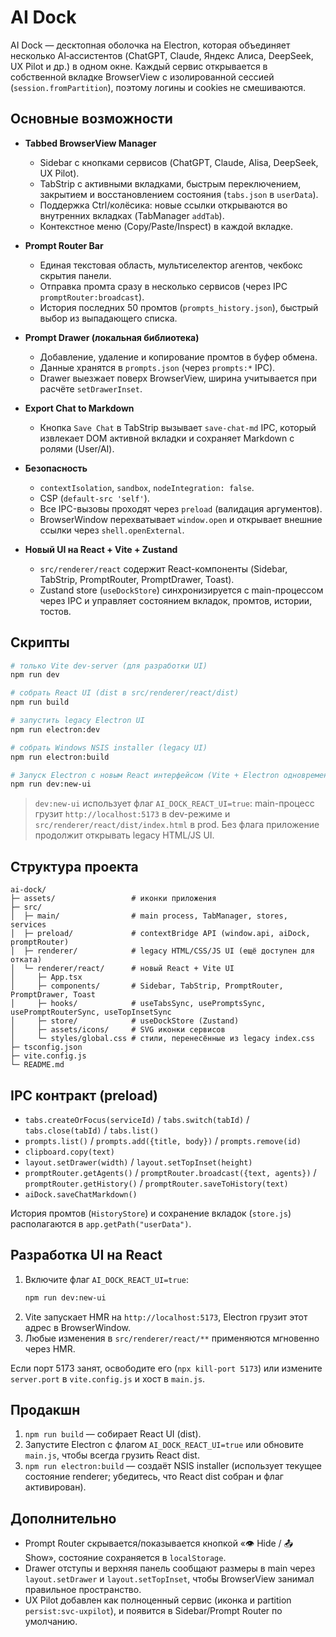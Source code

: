# AI Dock

AI Dock — десктопная оболочка на Electron, которая объединяет несколько AI‑ассистентов (ChatGPT, Claude, Яндекс Алиса, DeepSeek, UX Pilot и др.) в одном окне. Каждый сервис открывается в собственной вкладке BrowserView с изолированной сессией (`session.fromPartition`), поэтому логины и cookies не смешиваются.

## Основные возможности

- **Tabbed BrowserView Manager**  
  - Sidebar с кнопками сервисов (ChatGPT, Claude, Alisa, DeepSeek, UX Pilot).  
  - TabStrip с активными вкладками, быстрым переключением, закрытием и восстановлением состояния (`tabs.json` в `userData`).  
  - Поддержка Ctrl/колёсика: новые ссылки открываются во внутренних вкладках (TabManager `addTab`).  
  - Контекстное меню (Copy/Paste/Inspect) в каждой вкладке.

- **Prompt Router Bar**  
  - Единая текстовая область, мультиселектор агентов, чекбокс скрытия панели.  
  - Отправка промта сразу в несколько сервисов (через IPC `promptRouter:broadcast`).  
  - История последних 50 промтов (`prompts_history.json`), быстрый выбор из выпадающего списка.

- **Prompt Drawer (локальная библиотека)**  
  - Добавление, удаление и копирование промтов в буфер обмена.  
  - Данные хранятся в `prompts.json` (через `prompts:*` IPC).  
  - Drawer выезжает поверх BrowserView, ширина учитывается при расчёте `setDrawerInset`.

- **Export Chat to Markdown**  
  - Кнопка `Save Chat` в TabStrip вызывает `save-chat-md` IPC, который извлекает DOM активной вкладки и сохраняет Markdown с ролями (User/AI).

- **Безопасность**  
  - `contextIsolation`, `sandbox`, `nodeIntegration: false`.  
  - CSP (`default-src 'self'`).  
  - Все IPC-вызовы проходят через `preload` (валидация аргументов).  
  - BrowserWindow перехватывает `window.open` и открывает внешние ссылки через `shell.openExternal`.

- **Новый UI на React + Vite + Zustand**  
  - `src/renderer/react` содержит React-компоненты (Sidebar, TabStrip, PromptRouter, PromptDrawer, Toast).  
  - Zustand store (`useDockStore`) синхронизируется с main-процессом через IPC и управляет состоянием вкладок, промтов, истории, тостов.

## Скрипты

```bash
# только Vite dev-server (для разработки UI)
npm run dev

# собрать React UI (dist в src/renderer/react/dist)
npm run build

# запустить legacy Electron UI
npm run electron:dev

# собрать Windows NSIS installer (legacy UI)
npm run electron:build

# Запуск Electron с новым React интерфейсом (Vite + Electron одновременно)
npm run dev:new-ui
```

> `dev:new-ui` использует флаг `AI_DOCK_REACT_UI=true`: main-процесс грузит `http://localhost:5173` в dev-режиме и `src/renderer/react/dist/index.html` в prod. Без флага приложение продолжит открывать legacy HTML/JS UI.

## Структура проекта

```
ai-dock/
├─ assets/                 # иконки приложения
├─ src/
│  ├─ main/                # main process, TabManager, stores, services
│  ├─ preload/             # contextBridge API (window.api, aiDock, promptRouter)
│  ├─ renderer/            # legacy HTML/CSS/JS UI (ещё доступен для отката)
│  └─ renderer/react/      # новый React + Vite UI
│     ├─ App.tsx
│     ├─ components/       # Sidebar, TabStrip, PromptRouter, PromptDrawer, Toast
│     ├─ hooks/            # useTabsSync, usePromptsSync, usePromptRouterSync, useTopInsetSync
│     ├─ store/            # useDockStore (Zustand)
│     ├─ assets/icons/     # SVG иконки сервисов
│     └─ styles/global.css # стили, перенесённые из legacy index.css
├─ tsconfig.json
├─ vite.config.js
└─ README.md
```

## IPC контракт (preload)

- `tabs.createOrFocus(serviceId)` / `tabs.switch(tabId)` / `tabs.close(tabId)` / `tabs.list()`
- `prompts.list()` / `prompts.add({title, body})` / `prompts.remove(id)`
- `clipboard.copy(text)`
- `layout.setDrawer(width)` / `layout.setTopInset(height)`
- `promptRouter.getAgents()` / `promptRouter.broadcast({text, agents})` / `promptRouter.getHistory()` / `promptRouter.saveToHistory(text)`
- `aiDock.saveChatMarkdown()`

История промтов (`HistoryStore`) и сохранение вкладок (`store.js`) располагаются в `app.getPath("userData")`.

## Разработка UI на React

1. Включите флаг `AI_DOCK_REACT_UI=true`:
   ```bash
   npm run dev:new-ui
   ```
2. Vite запускает HMR на `http://localhost:5173`, Electron грузит этот адрес в BrowserWindow.
3. Любые изменения в `src/renderer/react/**` применяются мгновенно через HMR.

Если порт 5173 занят, освободите его (`npx kill-port 5173`) или измените `server.port` в `vite.config.js` и хост в `main.js`.

## Продакшн

1. `npm run build` — собирает React UI (dist).  
2. Запустите Electron с флагом `AI_DOCK_REACT_UI=true` или обновите `main.js`, чтобы всегда грузить React dist.  
3. `npm run electron:build` — создаёт NSIS installer (использует текущее состояние renderer; убедитесь, что React dist собран и флаг активирован).

## Дополнительно

- Prompt Router скрывается/показывается кнопкой «👁 Hide / 📤 Show», состояние сохраняется в `localStorage`.
- Drawer отступы и верхняя панель сообщают размеры в main через `layout.setDrawer` и `layout.setTopInset`, чтобы BrowserView занимал правильное пространство.
- UX Pilot добавлен как полноценный сервис (иконка и partition `persist:svc-uxpilot`), и появится в Sidebar/Prompt Router по умолчанию.
